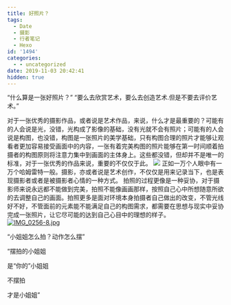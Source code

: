 ```yaml
---
title: 好照片？
tags:
  - Date
  - 摄影
  - 行者笔记
  - Hexo
id: '1494'
categories:
  - - uncategorized
date: 2019-11-03 20:42:41
hidden: true
---
```


“什么算是一张好照片？” “要么去欣赏艺术，要么去创造艺术.但是不要去评价艺术。”
<!-- more -->
对于一张优秀的摄影作品，或者说是艺术作品，来说，什么才是最重要的？可能有的人会说是光，没错，光构成了影像的基础，没有光就不会有照片；可能有的人会说是构图，也没错，构图是一张照片的美学基础，只有构图合理的照片才能够让观看者更加容易接受画面中的内容，一张有着完美构图的照片能够在第一时间顺着拍摄者的构图原则将注意力集中到画面的主体身上。这些都没错，但却并不是唯一的标准，对于一张优秀的作品来说，重要的不仅仅于此。 [![](https://history.whrblog.online/2019/04/07/image-bed-1/IMG_0335.jpg)](https://history.whrblog.online/2019/04/07/image-bed-1/IMG_0335.jpg) 正如一万个人眼中有一万个哈姆雷特一般。摄影，亦或者说是艺术创作，不仅仅是用来记录当下，也是表现摄影者或者是被摄影者心情的一种方式。 拍照的过程更像是一种妥协，对于摄影师来说永远都不能做到完美，拍照不能像画画那样，按照自己心中所想随意所欲的去调整自己的画面。拍照更多是面对环境本身拍摄者自己做出的改变，不管光线好不好，不管面前的元素能不能满足自己的构图需求，都需要在思想与现实中妥协完成一张照片，让它尽可能的达到自己心目中的理想的样子。 [![IMG_0256-8.jpg](https://image.krunk.cn/images/2019/11/27/IMG_0256-8.md.jpg)](https://image.krunk.cn/images/2019/11/27/IMG_0256-8.jpg)

“小姐姐怎么拍？动作怎么摆”

“摆拍的小姐姐

是“你的”小姐姐

不摆拍

才是小姐姐”
